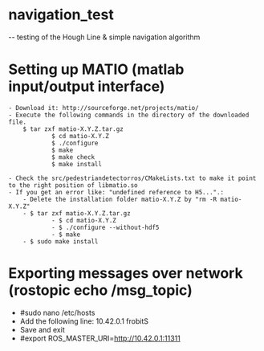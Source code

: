 # navigation_test
-- testing of the Hough Line &amp; simple navigation algorithm

# Setting up MATIO (matlab input/output interface)
	- Download it: http://sourceforge.net/projects/matio/
	- Execute the following commands in the directory of the downloaded file.
		$ tar zxf matio-X.Y.Z.tar.gz
                $ cd matio-X.Y.Z
                $ ./configure
                $ make
                $ make check
                $ make install

	- Check the src/pedestriandetectorros/CMakeLists.txt to make it point to the right position of libmatio.so
	- If you get an error like: "undefined reference to H5...".:
		- Delete the installation folder matio-X.Y.Z by "rm -R matio-X.Y.Z"
		- $ tar zxf matio-X.Y.Z.tar.gz
                - $ cd matio-X.Y.Z
                - $ ./configure --without-hdf5
                - $ make
		- $ sudo make install

# Exporting messages over network (rostopic echo /msg_topic)
- #sudo nano /etc/hosts
- Add the following line: 10.42.0.1	frobitS
- Save and exit
- #export ROS_MASTER_URI=http://10.42.0.1:11311
